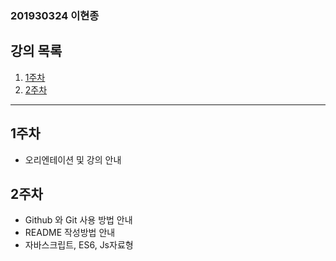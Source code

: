 ### 201930324 이현종

## 강의 목록
1. [1주차](https://github.com/Brem0827/23-React1)
2. [2주차](https://github.com/Brem0827/23-React1/tree/main/src)

---

## 1주차

* 오리엔테이션 및 강의 안내

## 2주차

* Github 와 Git 사용 방법 안내
* README 작성방법 안내
* 자바스크립트, ES6, Js자료형